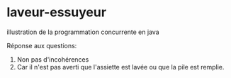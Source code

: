 # laveur-essuyeur
illustration de la programmation concurrente en java

Réponse aux questions:
1) Non pas d'incohérences
2) Car il n'est pas averti que l'assiette est lavée ou que la pile est remplie.
   
